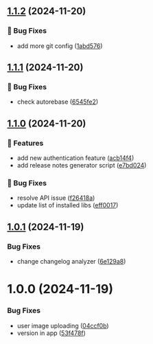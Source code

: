 ## [1.1.2](https://github.com/kricha/semantic-release-test/compare/v1.1.1...v1.1.2) (2024-11-20)

### 🐛 Bug Fixes

* add more git config ([1abd576](https://github.com/kricha/semantic-release-test/commit/1abd576d456a790a30894c4a492e38c2cfc74a0b))

## [1.1.1](https://github.com/kricha/semantic-release-test/compare/v1.1.0...v1.1.1) (2024-11-20)

### 🐛 Bug Fixes

* check autorebase ([6545fe2](https://github.com/kricha/semantic-release-test/commit/6545fe242a769b3451ce55577b4fce045c4bcb2f))

## [1.1.0](https://github.com/kricha/semantic-release-test/compare/v1.0.1...v1.1.0) (2024-11-20)

### 🚀 Features

* add new authentication feature ([acb14f4](https://github.com/kricha/semantic-release-test/commit/acb14f4aecea2ec44b7e0bdbad0c4a21b00e0b48))
* add release notes generator script ([e7bd024](https://github.com/kricha/semantic-release-test/commit/e7bd02405023636ad1505554c48a364827e41a1d))

### 🐛 Bug Fixes

* resolve API issue ([f26418a](https://github.com/kricha/semantic-release-test/commit/f26418a89a7d571b1681a01d105ca6782eef4946))
* update list of installed libs ([eff0017](https://github.com/kricha/semantic-release-test/commit/eff001740d00ffda6ba7e47d8ec8a8f54fc1973f))

## [1.0.1](https://github.com/kricha/semantic-release-test/compare/v1.0.0...v1.0.1) (2024-11-19)


### Bug Fixes

* change changelog analyzer ([6e129a8](https://github.com/kricha/semantic-release-test/commit/6e129a89eea8fdf6a230735fb8cf0d0e85df5e87))

# 1.0.0 (2024-11-19)


### Bug Fixes

* user image uploading ([04ccf0b](https://github.com/kricha/semantic-release-test/commit/04ccf0b6f64b96690faff99c1866297f9fde17d3))
* version in app ([53f478f](https://github.com/kricha/semantic-release-test/commit/53f478fc2ad039bf32ae392605b4bbbe10b582cb))
